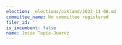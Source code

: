 ```yaml
---
election: _elections/oakland/2022-11-08.md
committee_name: No committee registered
filer_id: ''
is_incumbent: false
name: Jesse Tapia-Juarez
---
```

